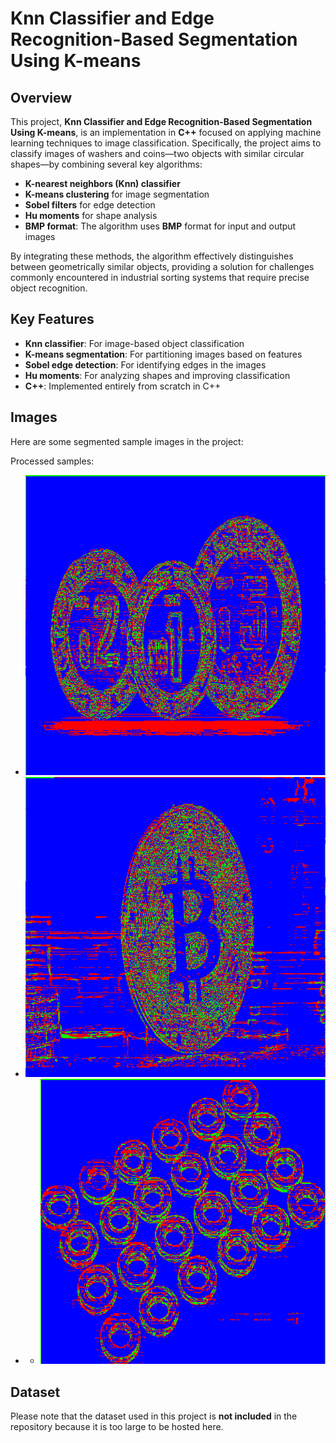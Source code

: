 # Knn Classifier and Edge Recognition-Based Segmentation Using K-means

## Overview

This project, **Knn Classifier and Edge Recognition-Based Segmentation Using K-means**, is an implementation in **C++** focused on applying machine learning techniques to image classification. Specifically, the project aims to classify images of washers and coins—two objects with similar circular shapes—by combining several key algorithms:

- **K-nearest neighbors (Knn) classifier**
- **K-means clustering** for image segmentation
- **Sobel filters** for edge detection
- **Hu moments** for shape analysis
- **BMP format**: The algorithm uses **BMP** format for input and output images


By integrating these methods, the algorithm effectively distinguishes between geometrically similar objects, providing a solution for challenges commonly encountered in industrial sorting systems that require precise object recognition.


## Key Features

- **Knn classifier**: For image-based object classification
- **K-means segmentation**: For partitioning images based on features
- **Sobel edge detection**: For identifying edges in the images
- **Hu moments**: For analyzing shapes and improving classification
- **C++**: Implemented entirely from scratch in C++

## Images

Here are some segmented sample images in the project:

Processed samples:
- ![Processed Sample 1](img/salida7.png)
- ![Processed Sample 2](img/salida_p11.png)
- - ![Processed Sample 2](img/salida_p2.png)

## Dataset

Please note that the dataset used in this project is **not included** in the repository because it is too large to be hosted here. 
